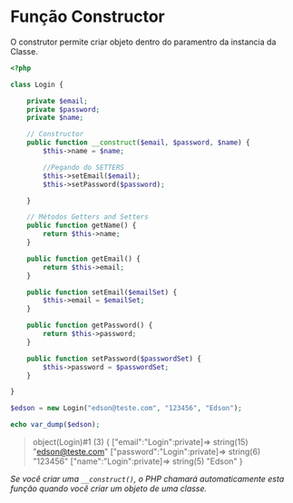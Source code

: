 # Função Constructor

O construtor permite criar objeto dentro do paramentro da instancia da Classe.

```php
<?php

class Login {

    private $email;
    private $password;
    private $name;

    // Constructor
    public function __construct($email, $password, $name) {
        $this->name = $name;

        //Pegando do SETTERS
        $this->setEmail($email);
        $this->setPassword($password);

    }

    // Métodos Getters and Setters
    public function getName() {
        return $this->name;
    }

    public function getEmail() {
        return $this->email;
    }

    public function setEmail($emailSet) {
        $this->email = $emailSet;
    }

    public function getPassword() {
        return $this->password;
    }

    public function setPassword($passwordSet) {
        $this->password = $passwordSet;
    }

}

$edson = new Login("edson@teste.com", "123456", "Edson");

echo var_dump($edson);
```

> object(Login)#1 (3) { ["email":"Login":private]=> string(15) "edson@teste.com" ["password":"Login":private]=> string(6) "123456" ["name":"Login":private]=> string(5) "Edson" }

*Se você criar uma `__construct()`, o PHP chamará automaticamente esta função quando você criar um objeto de uma classe.*
